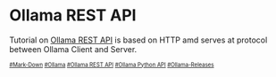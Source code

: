 # Ollama REST API
Tutorial on [Ollama REST API](https://github.com/ollama/ollama/blob/main/docs/api.md) is based on HTTP amd serves at protocol between Ollama Client and Server.

<sub><sub>
[#Mark-Down](https://daringfireball.net/projects/markdown/)
[#Ollama](https://github.com/ollama)
[#Ollama REST API](https://github.com/ollama/ollama/blob/main/docs/api.md)
[#Ollama Python API](https://github.com/ollama/ollama-python)
[#Ollama-Releases](https://github.com/ollama/ollama/releases)
